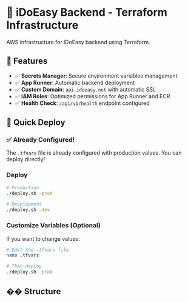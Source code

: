 # 🚀 iDoEasy Backend - Terraform Infrastructure

AWS infrastructure for iDoEasy backend using Terraform.

## 🎯 **Features**

- ✅ **Secrets Manager**: Secure environment variables management
- ✅ **App Runner**: Automatic backend deployment
- ✅ **Custom Domain**: `api.idoeasy.net` with automatic SSL
- ✅ **IAM Roles**: Optimized permissions for App Runner and ECR
- ✅ **Health Check**: `/api/v1/health` endpoint configured

## 🚀 **Quick Deploy**

### **✅ Already Configured!**
The `.tfvars` file is already configured with production values. You can deploy directly!

### **Deploy**
```bash
# Production
./deploy.sh -prod

# Development
./deploy.sh -dev
```

### **Customize Variables (Optional)**
If you want to change values:
```bash
# Edit the .tfvars file
nano .tfvars

# Then deploy
./deploy.sh -prod
```

## �� **Structure**

```